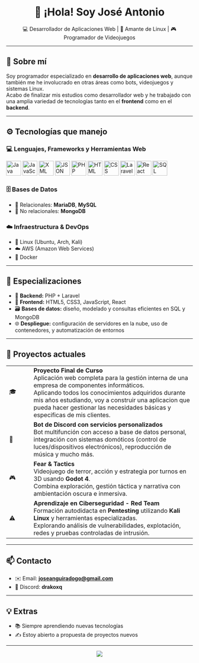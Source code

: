 <!-- Encabezado llamativo -->
<h1 align="center">👋 ¡Hola! Soy José Antonio</h1>
<p align="center">
  💻 Desarrollador de Aplicaciones Web | 🐧 Amante de Linux | 🎮 Programador de Videojuegos
</p>

---

## 🧠 Sobre mí

Soy programador especializado en **desarrollo de aplicaciones web**, aunque también me he involucrado en otras áreas como bots, videojuegos y sistemas Linux.  
Acabo de finalizar mis estudios como desarrollador web y he trabajado con una amplia variedad de tecnologías tanto en el **frontend** como en el **backend**.

---

## ⚙️ Tecnologías que manejo

### 💻 Lenguajes, Frameworks y Herramientas Web

<p>
  <img src="https://www.svgrepo.com/show/303388/java-4-logo.svg" alt="Java" width="40" title="Java"/>
  <img src="https://cdn.jsdelivr.net/gh/devicons/devicon/icons/javascript/javascript-original.svg" alt="JavaScript" width="40" title="JavaScript"/>
  <img src="https://www.svgrepo.com/show/56785/xml.svg" alt="XML" width="40" title="XML"/>
  <img src="https://www.svgrepo.com/show/29753/javascript.svg" alt="JSON" width="40" title="JSON"/>
  <img src="https://www.svgrepo.com/show/349474/php.svg" alt="PHP" width="40" title="PHP"/>
  <img src="https://www.svgrepo.com/show/508837/html5-01.svg" alt="HTML" width="40" title="HTML5"/>
  <img src="https://www.svgrepo.com/show/508794/css3-01.svg" alt="CSS" width="40" title="CSS3"/>
  <img src="https://www.svgrepo.com/show/353985/laravel.svg" alt="Laravel" width="40" title="Laravel"/>
  <img src="https://www.svgrepo.com/show/452092/react.svg" alt="React" width="40" title="React"/>
  <img src="https://www.svgrepo.com/show/331759/sql-azure.svg" alt="SQL" width="40" title="SQL / Bases de Datos"/>
</p>

### 🗄️ Bases de Datos
- 🔹 Relacionales: **MariaDB**, **MySQL**
- 🔸 No relacionales: **MongoDB**

### ☁️ Infraestructura & DevOps
- 🐧 Linux (Ubuntu, Arch, Kali)
- ☁️ AWS (Amazon Web Services)
- 🐳 Docker

---

## 🧩 Especializaciones

- 🔧 **Backend:** PHP + Laravel
- 🎨 **Frontend:** HTML5, CSS3, JavaScript, React
- 🗃️ **Bases de datos:** diseño, modelado y consultas eficientes en SQL y MongoDB
- 🌐 **Despliegue:** configuración de servidores en la nube, uso de contenedores, y automatización de entornos

---

## 🧪 Proyectos actuales

<table>
  <tr>
    <td width="50">
      🎓
    </td>
    <td>
      <strong>Proyecto Final de Curso</strong><br/>
      Aplicación web completa para la gestión interna de una empresa de componentes informáticos.<br/>
      Aplicando todos los conocimientos adquiridos durante mis años estudiando, voy a construir una aplicacion que pueda hacer gestionar las necesidades básicas y especificas de mis clientes.
    </td>
  </tr>
  <tr>
    <td>
      🤖
    </td>
    <td>
      <strong>Bot de Discord con servicios personalizados</strong><br/>
      Bot multifunción con acceso a base de datos personal, integración con sistemas domóticos (control de luces/dispositivos electrónicos), reproducción de música y mucho más.
    </td>
  </tr>
  <tr>
    <td>
      🎮
    </td>
    <td>
      <strong>Fear & Tactics</strong><br/>
      Videojuego de terror, acción y estrategia por turnos en 3D usando <strong>Godot 4</strong>.<br/>
      Combina exploración, gestión táctica y narrativa con ambientación oscura e inmersiva.
    </td>
  </tr>
  <tr>
    <td>
      ⚠️
    </td>
    <td>
      <strong>Aprendizaje en Ciberseguridad - Red Team</strong><br/>
      Formación autodidacta en <strong>Pentesting</strong> utilizando <strong>Kali Linux</strong> y herramientas especializadas.<br/>
      Explorando análisis de vulnerabilidades, explotación, redes y pruebas controladas de intrusión.
    </td>
  </tr>
</table>

---

## 📫 Contacto

- ✉️ Email: **joseanguiradogo@gmail.com**
- 💬 Discord: **drakoxq**

---

## 💡 Extras

- 📚 Siempre aprendiendo nuevas tecnologías
- ✍️ Estoy abierto a propuesta de proyectos nuevos

---

<p align="center">
  <img src="https://capsule-render.vercel.app/api?type=waving&color=gradient&height=100&section=footer"/>
</p>
